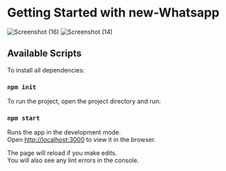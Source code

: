 # Getting Started with new-Whatsapp

![Screenshot (16)](https://user-images.githubusercontent.com/72997705/127353145-ef090dcd-cbc1-4192-ae98-2d8bd2dc84cf.png)
![Screenshot (14)](https://user-images.githubusercontent.com/72997705/127353175-deaa1a1b-0dd6-450b-9ee3-9a2586cad1eb.png)


## Available Scripts

To install all dependencies:

### `npm init`

To run the project, open the project directory and run:

### `npm start`

Runs the app in the development mode.\
Open [http://localhost:3000](http://localhost:3000) to view it in the browser.

The page will reload if you make edits.\
You will also see any lint errors in the console.

